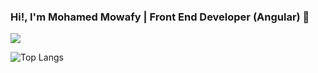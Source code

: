 ### Hi!, I'm Mohamed Mowafy | Front End Developer (Angular) 👋

 ![](https://komarev.com/ghpvc/?username=3Mowafy)

 ![Top Langs](https://github-readme-stats.vercel.app/api/top-langs/?username=3Mowafy)
<!-- [![trophy](https://github-profile-trophy.vercel.app/?username=3Mowafy)](https://github.com/ryo-ma/github-profile-trophy)

[![trophy](https://github-profile-trophy.vercel.app/?username=3Mowafy&theme=onedark)](https://github.com/ryo-ma/github-profile-trophy) -->

<!--

**3Mowafy/3Mowafy** is a ✨ _special_ ✨ repository because its `README.md` (this file) appears on your GitHub profile.

Here are some ideas to get you started:

- 🔭 I’m currently working on ...
- 🌱 I’m currently learning ...
- 👯 I’m looking to collaborate on ...
- 🤔 I’m looking for help with ...
- 💬 Ask me about ...
- 📫 How to reach me: ...
- 😄 Pronouns: ...
- ⚡ Fun fact: ...
-->
